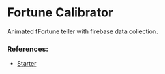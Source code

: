 # Fortune Calibrator

Animated fFortune teller with firebase data collection.

### References:
- [Starter](https://github.com/doublejosh/FortuneExample)

